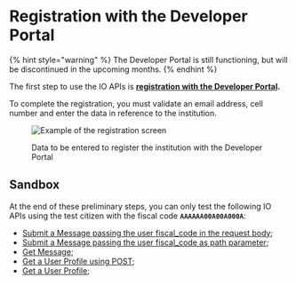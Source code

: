 # Registration with the Developer Portal

{% hint style="warning" %} The Developer Portal is still functioning, but will be discontinued in the upcoming months. {% endhint %}

The first step to use the IO APIs is [**registration with the Developer Portal**](https://developer.io.italia.it/)**.** 

To complete the registration, you must validate an email address, cell number and enter the data in reference to the institution.

<figure><img src="../.gitbook/assets/0" alt="Example of the registration screen"><figcaption><p>Data to be entered to register the institution with the Developer Portal</p></figcaption></figure>

## Sandbox

At the end of these preliminary steps, you can only test the following IO APIs using the test citizen with the fiscal code **`AAAAAA00A00A000A`**:

* [Submit a Message passing the user fiscal_code in the request body](https://developer.io.italia.it/openapi.html#operation/submitMessageforUserWithFiscalCodeInBody);
* [Submit a Message passing the user fiscal_code as path parameter](https://developer.io.italia.it/openapi.html#operation/submitMessageforUser);
* [Get Message](https://developer.io.italia.it/openapi.html#operation/getMessage);
* [Get a User Profile using POST](https://developer.io.italia.it/openapi.html#operation/getProfileByPOST);
* [Get a User Profile](https://developer.io.italia.it/openapi.html#operation/getProfile);